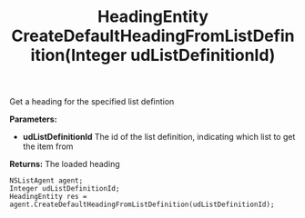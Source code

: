 ﻿---
uid: crmscript_ref_NSListAgent_CreateDefaultHeadingFromListDefinition
title: HeadingEntity CreateDefaultHeadingFromListDefinition(Integer udListDefinitionId)
intellisense: NSListAgent.CreateDefaultHeadingFromListDefinition
keywords: NSListAgent, CreateDefaultHeadingFromListDefinition
so.topic: reference
---

Get a heading for the specified list defintion

**Parameters:**
 - **udListDefinitionId** The id of the list definition, indicating which list to get the item from

**Returns:** The loaded heading

```crmscript
NSListAgent agent;
Integer udListDefinitionId;
HeadingEntity res = agent.CreateDefaultHeadingFromListDefinition(udListDefinitionId);
```

